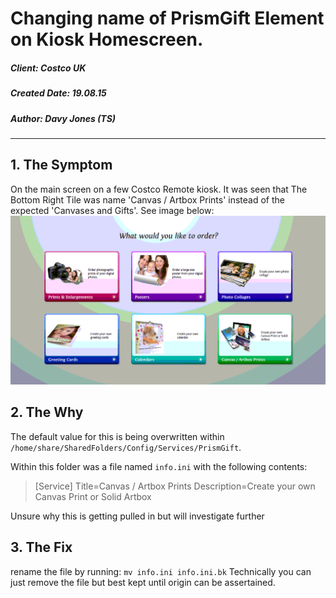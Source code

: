 # Changing name of PrismGift Element on Kiosk Homescreen.

##### Client: Costco UK
##### Created Date: 19.08.15
##### Author: Davy Jones (TS)

--------

## 1. The Symptom

On the main screen on a few Costco Remote kiosk. It was seen that The Bottom Right Tile was name 'Canvas / Artbox Prints' instead of the expected 'Canvases and Gifts'. See image below:
![Prism Gifts Error](images/PrismGiftError-1.png)

## 2. The Why

The default value for this is being overwritten within `/home/share/SharedFolders/Config/Services/PrismGift`.

Within this folder was a file named `info.ini` with the following contents:

> [Service]
  Title=Canvas / Artbox Prints
  Description=Create your own Canvas Print or Solid Artbox

Unsure why this is getting pulled in but will investigate further

## 3. The Fix

rename the file by running: `mv info.ini info.ini.bk`
Technically you can just remove the file but best kept until origin can be assertained.
